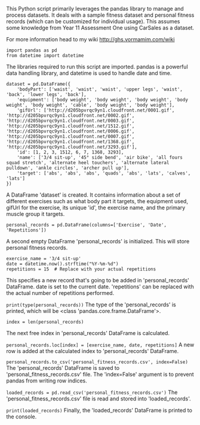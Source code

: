 This Python script primarily leverages the pandas library to manage and process datasets. It deals with a sample fitness dataset and personal fitness records (which can be customized for individual usage). This assumes some knowledge from Year 11 Assessment One using CarSales as a dataset.

For more information head to my wiki http://ghs.vormamim.com/wiki


```
import pandas as pd
from datetime import datetime
```

The libraries required to run this script are imported. pandas is a powerful data handling library, and datetime is used to handle date and time.


```
dataset = pd.DataFrame({
    'bodyPart': ['waist', 'waist', 'waist', 'upper legs', 'waist', 'back', 'lower legs', 'back'],
    'equipment': ['body weight', 'body weight', 'body weight', 'body weight', 'body weight', 'cable', 'body weight', 'body weight'],
    'gifUrl': ['http://d205bpvrqc9yn1.cloudfront.net/0001.gif', 'http://d205bpvrqc9yn1.cloudfront.net/0002.gif', 'http://d205bpvrqc9yn1.cloudfront.net/0003.gif', 'http://d205bpvrqc9yn1.cloudfront.net/1512.gif', 'http://d205bpvrqc9yn1.cloudfront.net/0006.gif', 'http://d205bpvrqc9yn1.cloudfront.net/0007.gif', 'http://d205bpvrqc9yn1.cloudfront.net/1368.gif', 'http://d205bpvrqc9yn1.cloudfront.net/3293.gif'],
    'id': [1, 2, 3, 1512, 6, 7, 1368, 3293],
    'name': ['3/4 sit-up', '45° side bend', 'air bike', 'all fours squad stretch', 'alternate heel touchers', 'alternate lateral pulldown', 'ankle circles', 'archer pull up'],
    'target': ['abs', 'abs', 'abs', 'quads', 'abs', 'lats', 'calves', 'lats']
})
```
A DataFrame 'dataset' is created. It contains information about a set of different exercises such as what body part it targets, the equipment used, gifUrl for the exercise, its unique 'id', the exercise name, and the primary muscle group it targets.


```
personal_records = pd.DataFrame(columns=['Exercise', 'Date', 'Repetitions'])
```
A second empty DataFrame 'personal_records' is initialized. This will store personal fitness records.


```
exercise_name = '3/4 sit-up'
date = datetime.now().strftime("%Y-%m-%d")
repetitions = 15  # Replace with your actual repetitions
```
This specifies a new record that's going to be added in 'personal_records' DataFrame. date is set to the current date. 'repetitions' can be replaced with the actual number of repetitions performed.


```print(type(personal_records))```
The type of the 'personal_records' is printed, which will be <class 'pandas.core.frame.DataFrame'>.

```index = len(personal_records)```

The next free index in 'personal_records' DataFrame is calculated.

```personal_records.loc[index] = [exercise_name, date, repetitions]```
A new row is added at the calculated index to 'personal_records' DataFrame.

```personal_records.to_csv('personal_fitness_records.csv', index=False)```
The 'personal_records' DataFrame is saved to 'personal_fitness_records.csv' file. The 'index=False' argument is to prevent pandas from writing row indices.

```loaded_records = pd.read_csv('personal_fitness_records.csv')```
The 'personal_fitness_records.csv' file is read and stored into 'loaded_records'.

```print(loaded_records)```
Finally, the 'loaded_records' DataFrame is printed to the console.